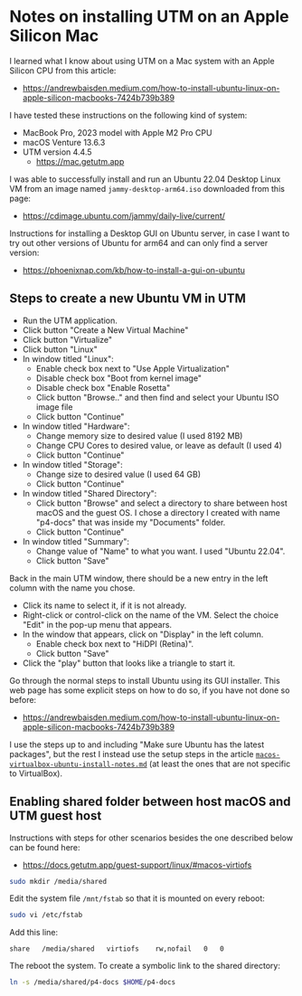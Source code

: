 # Notes on installing UTM on an Apple Silicon Mac

I learned what I know about using UTM on a Mac system with an Apple
Silicon CPU from this article:

+ https://andrewbaisden.medium.com/how-to-install-ubuntu-linux-on-apple-silicon-macbooks-7424b739b389

I have tested these instructions on the following kind of system:

+ MacBook Pro, 2023 model with Apple M2 Pro CPU
+ macOS Venture 13.6.3
+ UTM version 4.4.5
  + https://mac.getutm.app

I was able to successfully install and run an Ubuntu 22.04 Desktop
Linux VM from an image named `jammy-desktop-arm64.iso` downloaded from
this page:

+ https://cdimage.ubuntu.com/jammy/daily-live/current/

Instructions for installing a Desktop GUI on Ubuntu server, in case I
want to try out other versions of Ubuntu for arm64 and can only find a
server version:

+ https://phoenixnap.com/kb/how-to-install-a-gui-on-ubuntu


## Steps to create a new Ubuntu VM in UTM

+ Run the UTM application.
+ Click button "Create a New Virtual Machine"
+ Click button "Virtualize"
+ Click button "Linux"
+ In window titled "Linux":
  + Enable check box next to "Use Apple Virtualization"
  + Disable check box "Boot from kernel image"
  + Disable check box "Enable Rosetta"
  + Click button "Browse.." and then find and select your Ubuntu ISO image file
  + Click button "Continue"
+ In window titled "Hardware":
  + Change memory size to desired value (I used 8192 MB)
  + Change CPU Cores to desired value, or leave as default (I used 4)
  + Click button "Continue"
+ In window titled "Storage":
  + Change size to desired value (I used 64 GB)
  + Click button "Continue"
+ In window titled "Shared Directory":
  + Click button "Browse" and select a directory to share between host
    macOS and the guest OS.  I chose a directory I created with name
    "p4-docs" that was inside my "Documents" folder.
  + Click button "Continue"
+ In window titled "Summary":
  + Change value of "Name" to what you want.  I used "Ubuntu 22.04".
  + Click button "Save"

Back in the main UTM window, there should be a new entry in the left
column with the name you chose.

+ Click its name to select it, if it is not already.
+ Right-click or control-click on the name of the VM.  Select the
  choice "Edit" in the pop-up menu that appears.
+ In the window that appears, click on "Display" in the left column.
  + Enable check box next to "HiDPI (Retina)".
  + Click button "Save"
+ Click the "play" button that looks like a triangle to start it.

Go through the normal steps to install Ubuntu using its GUI installer.
This web page has some explicit steps on how to do so, if you have not
done so before:

+ https://andrewbaisden.medium.com/how-to-install-ubuntu-linux-on-apple-silicon-macbooks-7424b739b389

I use the steps up to and including "Make sure Ubuntu has the latest
packages", but the rest I instead use the setup steps in the article
[`macos-virtualbox-ubuntu-install-notes.md`](macos-virtualbox-ubuntu-install-notes.md)
(at least the ones that are not specific to VirtualBox).


## Enabling shared folder between host macOS and UTM guest host

Instructions with steps for other scenarios besides the one described
below can be found here:

+ https://docs.getutm.app/guest-support/linux/#macos-virtiofs

```bash
sudo mkdir /media/shared
```

Edit the system file `/mnt/fstab` so that it is mounted on every
reboot:

```bash
sudo vi /etc/fstab
```

Add this line:
```
share	/media/shared	virtiofs	rw,nofail	0	0
```

The reboot the system.  To create a symbolic link to the shared directory:

```bash
ln -s /media/shared/p4-docs $HOME/p4-docs
```

